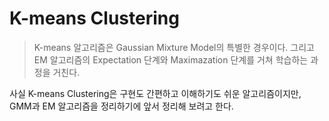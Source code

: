 # K-means Clustering

> K-means 알고리즘은 Gaussian Mixture Model의 특별한 경우이다. 그리고 EM 알고리즘의 Expectation 단계와 Maximazation 단계를 거쳐 학습하는 과정을 거친다.

사실 K-means Clustering은 구현도 간편하고 이해하기도 쉬운 알고리즘이지만, GMM과 EM 알고리즘을 정리하기에 앞서 정리해 보려고 한다.

